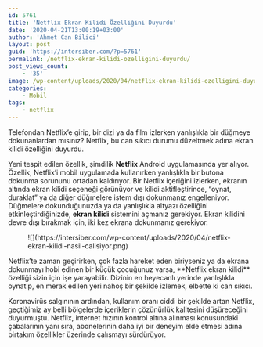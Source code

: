 ```yaml
---
id: 5761
title: 'Netflix Ekran Kilidi Özelliğini Duyurdu'
date: '2020-04-21T13:00:19+03:00'
author: 'Ahmet Can Bilici'
layout: post
guid: 'https://intersiber.com/?p=5761'
permalink: /netflix-ekran-kilidi-ozelligini-duyurdu/
post_views_count:
    - '35'
image: /wp-content/uploads/2020/04/netflix-ekran-kilidi-ozelligini-duyurdu.jpeg
categories:
    - Mobil
tags:
    - netflix
---
```


Telefondan Netflix’e girip, bir dizi ya da film izlerken yanlışlıkla bir düğmeye dokunanlardan mısınız? Netflix, bu can sıkıcı durumu düzeltmek adına ekran kilidi özelliğini duyurdu.

Yeni tespit edilen özellik, şimdilik **Netflix** Android uygulamasında yer alıyor. Özellik, Netflix’i mobil uygulamada kullanırken yanlışlıkla bir butona dokunma sorununu ortadan kaldırıyor. Bir Netflix içeriğini izlerken, ekranın altında ekran kilidi seçeneği görünüyor ve kilidi aktifleştirince, “oynat, duraklat” ya da diğer düğmelere istem dışı dokunmanız engelleniyor. Düğmelere dokunduğunuzda ya da yanlışlıkla altyazı özelliğini etkinleştirdiğinizde, **ekran kilidi** sistemini açmanız gerekiyor. Ekran kilidini devre dışı bırakmak için, iki kez ekrana dokunmanız gerekiyor.

<figure class="wp-block-image size-large">![](https://intersiber.com/wp-content/uploads/2020/04/netflix-ekran-kilidi-nasil-calisiyor.png)</figure>Netflix’te zaman geçirirken, çok fazla hareket eden biriyseniz ya da ekrana dokunmayı hobi edinen bir küçük çocuğunuz varsa, **Netflix ekran kilidi** özelliği sizin için işe yarayabilir. Dizinin en heyecanlı yerinde yanlışlıkla oynatıp, en merak edilen yeri nahoş bir şekilde izlemek, elbette ki can sıkıcı.

Koronavirüs salgınının ardından, kullanım oranı ciddi bir şekilde artan Netflix, geçtiğimiz ay belli bölgelerde içeriklerin çözünürlük kalitesini düşüreceğini duyurmuştu. Netflix, internet hızının kontrol altına alınması konusundaki çabalarının yanı sıra, abonelerinin daha iyi bir deneyim elde etmesi adına birtakım özellikler üzerinde çalışmayı sürdürüyor.